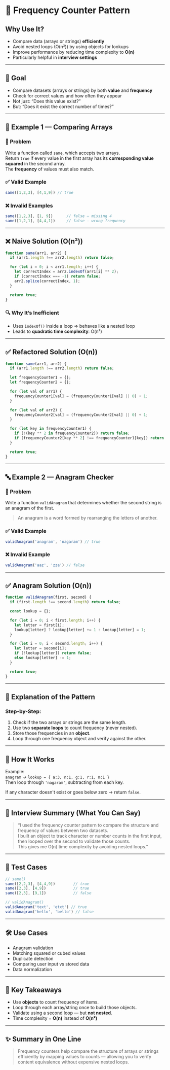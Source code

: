 
# 🧠 Frequency Counter Pattern

## Why Use It?

- Compare data (arrays or strings) **efficiently**
- Avoid nested loops (O(n²)) by using objects for lookups
- Improve performance by reducing time complexity to **O(n)**
- Particularly helpful in **interview settings**

---

## 🚀 Goal

- Compare datasets (arrays or strings) by both **value** and **frequency**
- Check for correct values and how often they appear
- Not just: “Does this value exist?”
- But: “Does it exist the correct number of times?”

---

## 🧪 Example 1 — Comparing Arrays

### 🔹 Problem

Write a function called `same`, which accepts two arrays.  
Return `true` if every value in the first array has its **corresponding value squared** in the second array.  
The **frequency** of values must also match.

### ✅ Valid Example

```js
same([1,2,3], [4,1,9]) // true
```

### ❌ Invalid Examples

```js
same([1,2,3], [1, 9])      // false – missing 4
same([1,2,1], [4,4,1])     // false – wrong frequency
```

---

## ❌ Naive Solution (O(n²))

```js
function same(arr1, arr2) {
  if (arr1.length !== arr2.length) return false;

  for (let i = 0; i < arr1.length; i++) {
    let correctIndex = arr2.indexOf(arr1[i] ** 2);
    if (correctIndex === -1) return false;
    arr2.splice(correctIndex, 1);
  }

  return true;
}
```

### 🔍 Why It’s Inefficient

- Uses `indexOf()` inside a loop ⇒ behaves like a nested loop
- Leads to **quadratic time complexity**: O(n²)

---

## ✅ Refactored Solution (O(n))

```js
function same(arr1, arr2) {
  if (arr1.length !== arr2.length) return false;

  let frequencyCounter1 = {};
  let frequencyCounter2 = {};

  for (let val of arr1) {
    frequencyCounter1[val] = (frequencyCounter1[val] || 0) + 1;
  }

  for (let val of arr2) {
    frequencyCounter2[val] = (frequencyCounter2[val] || 0) + 1;
  }

  for (let key in frequencyCounter1) {
    if (!(key ** 2 in frequencyCounter2)) return false;
    if (frequencyCounter2[key ** 2] !== frequencyCounter1[key]) return false;
  }

  return true;
}
```

---

## 🔤 Example 2 — Anagram Checker

### 🔹 Problem

Write a function `validAnagram` that determines whether the second string is an anagram of the first.  
> An anagram is a word formed by rearranging the letters of another.

### ✅ Valid Example

```js
validAnagram('anagram', 'nagaram') // true
```

### ❌ Invalid Example

```js
validAnagram('aaz', 'zza') // false
```

---

## ✅ Anagram Solution (O(n))

```js
function validAnagram(first, second) {
  if (first.length !== second.length) return false;

  const lookup = {};

  for (let i = 0; i < first.length; i++) {
    let letter = first[i];
    lookup[letter] ? lookup[letter] += 1 : lookup[letter] = 1;
  }

  for (let i = 0; i < second.length; i++) {
    let letter = second[i];
    if (!lookup[letter]) return false;
    else lookup[letter] -= 1;
  }

  return true;
}
```

---

## 🔁 Explanation of the Pattern

### Step-by-Step:

1. Check if the two arrays or strings are the same length.
2. Use two **separate loops** to count frequency (never nested).
3. Store those frequencies in an **object**.
4. Loop through one frequency object and verify against the other.

---

## 🧠 How It Works

Example:  
`anagram` → `lookup = { a:3, n:1, g:1, r:1, m:1 }`  
Then loop through `'nagaram'`, subtracting from each key.

If any character doesn't exist or goes below zero → return `false`.

---

## 🧾 Interview Summary (What You Can Say)

> “I used the frequency counter pattern to compare the structure and frequency of values between two datasets.  
> I built an object to track character or number counts in the first input, then looped over the second to validate those counts.  
> This gives me O(n) time complexity by avoiding nested loops.”

---

## 🧪 Test Cases

```js
// same()
same([2,2,3], [4,4,9])        // true
same([2,3], [4,9])            // true
same([2,3], [9,1])            // false

// validAnagram()
validAnagram('text', 'etxt') // true
validAnagram('hello', 'bello') // false
```

---

## 🛠 Use Cases

- Anagram validation
- Matching squared or cubed values
- Duplicate detection
- Comparing user input vs stored data
- Data normalization

---

## 🧩 Key Takeaways

- Use **objects** to count frequency of items.
- Loop through each array/string once to build those objects.
- Validate using a second loop — but **not nested**.
- Time complexity = **O(n)** instead of **O(n²)**

---

## ✨ Summary in One Line

> Frequency counters help compare the structure of arrays or strings efficiently by mapping values to counts — allowing you to verify content equivalence without expensive nested loops.
